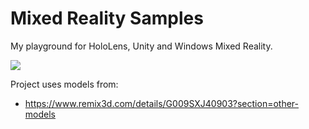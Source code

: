# Mixed Reality Samples

My playground for HoloLens, Unity and Windows Mixed Reality.<br />

![](http://www.davidezordan.net/blog/wp-content/uploads/2018/03/TwoHandsManipulations-04Device.jpg?raw=true)

Project uses models from:
- https://www.remix3d.com/details/G009SXJ40903?section=other-models
